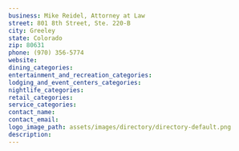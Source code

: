 ```yaml
---
business: Mike Reidel, Attorney at Law
street: 801 8th Street, Ste. 220-B
city: Greeley
state: Colorado
zip: 80631
phone: (970) 356-5774
website: 
dining_categories: 
entertainment_and_recreation_categories: 
lodging_and_event_centers_categories: 
nightlife_categories: 
retail_categories: 
service_categories: 
contact_name: 
contact_email: 
logo_image_path: assets/images/directory/directory-default.png
description: 
---
```

